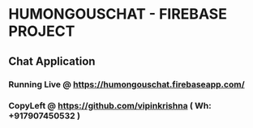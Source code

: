 # HUMONGOUSCHAT  - FIREBASE PROJECT

## Chat Application

### Running Live @ https://humongouschat.firebaseapp.com/

### CopyLeft @ https://github.com/vipinkrishna ( Wh: +917907450532 )